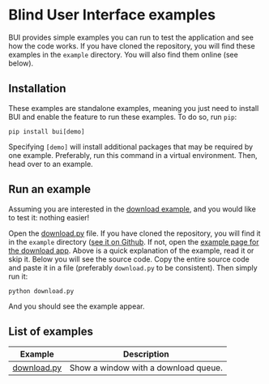 # Blind User Interface examples

BUI provides simple examples you can run to test the application and see how the code works.  If you have cloned the repository, you will find these examples in the `example` directory.  You will also find them online (see below).

## Installation

These examples are standalone examples, meaning you just need to install BUI and enable the feature to run these examples.  To do so, run `pip`:

    pip install bui[demo]

Specifying `[demo]` will install additional packages that may be required by one example.  Preferably, run this command in a virtual environment.  Then, head over to an example.

## Run an example

Assuming you are interested in the [download example](download.md), and you would like to test it: nothing easier!

Open the [download.py](download.md) file.  If you have cloned the repository, you will find it in the `example` directory ([see it on Github](https://github.com/vincent-lg/bui/blob/master/example/download.py).  If not, open the [example page for the download app](download.md).  Above is a quick explanation of the example, read it or skip it.  Below you will see the source code.  Copy the entire source code and paste it in a file (preferably `download.py` to be consistent).  Then simply run it:

    python download.py

And you should see the example appear.

## List of examples

| Example                        | Description                          |
| ------------------------------ | ------------------------------------ |
| [download.py](download.md)     | Show a window with a download queue. |
